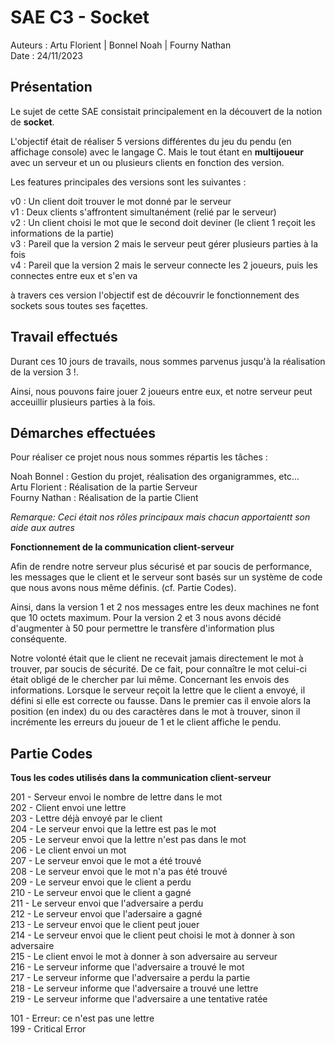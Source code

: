 # SAE C3 - Socket

Auteurs : Artu Florient | Bonnel Noah | Fourny Nathan  
Date : 24/11/2023

## Présentation

Le sujet de cette SAE consistait principalement en la découvert de la notion de **socket**.  

L'objectif était de réaliser 5 versions différentes du jeu du pendu (en affichage console) avec le langage C. Mais le tout étant en **multijoueur** avec un serveur et un ou plusieurs clients en fonction des version.  

Les features principales des versions sont les suivantes :  

v0 : Un client doit trouver le mot donné par le serveur  
v1 : Deux clients s'affrontent simultanément (relié par le serveur)  
v2 : Un client choisi le mot que le second doit deviner (le client 1 reçoit les informations de la partie)  
v3 : Pareil que la version 2 mais le serveur peut gérer plusieurs parties à la fois  
v4 : Pareil que la version 2 mais le serveur connecte les 2 joueurs, puis les connectes entre eux et s'en va

à travers ces version l'objectif est de découvrir le fonctionnement des sockets sous toutes ses façettes.

## Travail effectués

Durant ces 10 jours de travails, nous sommes parvenus jusqu'à la réalisation de la version 3 !.

Ainsi, nous pouvons faire jouer 2 joueurs entre eux, et notre serveur peut acceuillir plusieurs parties à la fois.

## Démarches effectuées

Pour réaliser ce projet nous nous sommes répartis les tâches :  

Noah Bonnel : Gestion du projet, réalisation des organigrammes, etc...  
Artu Florient : Réalisation de la partie Serveur  
Fourny Nathan : Réalisation de la partie Client  

*Remarque: Ceci était nos rôles principaux mais chacun apportaientt son aide aux autres*

**Fonctionnement de la communication client-serveur**

Afin de rendre notre serveur plus sécurisé et par soucis de performance, les messages que le client et le serveur sont basés sur un système de code que nous avons nous même définis. (cf. Partie Codes).  

Ainsi, dans la version 1 et 2 nos messages entre les deux machines ne font que 10 octets maximum. Pour la version 2 et 3 nous avons décidé d'augmenter à 50 pour permettre le transfère d'information plus conséquente.

Notre volonté était que le client ne recevait jamais directement le mot à trouver, par soucis de sécurité. De ce fait, pour connaître le mot celui-ci était obligé de le chercher par lui même. Concernant les envois des informations. Lorsque le serveur reçoit la lettre que le client a envoyé, il défini si elle est correcte ou fausse. Dans le premier cas il envoie alors la position (en index) du ou des caractères dans le mot à trouver, sinon il incrémente les erreurs du joueur de 1 et le client affiche le pendu.  

## Partie Codes

**Tous les codes utilisés dans la communication client-serveur**

201 - Serveur envoi le nombre de lettre dans le mot  
202 - Client envoi une lettre  
203 - Lettre déjà envoyé par le client  
204 - Le serveur envoi que la lettre est pas le mot    
205 - Le serveur envoi que la lettre n'est pas dans le mot  
206 - Le client envoi un mot  
207 - Le serveur envoi que le mot a été trouvé  
208 - Le serveur envoi que le mot n'a pas été trouvé  
209 - Le serveur envoi que le client a perdu  
210 - Le serveur envoi que le client a gagné  
211 - Le serveur envoi que l'adversaire a perdu  
212 - Le serveur envoi que l'adersaire a gagné  
213 - Le serveur envoi que le client peut jouer  
214 - Le serveur envoi que le client peut choisi le mot à donner à son adversaire  
215 - Le client envoi le mot à donner à son adversaire au serveur  
216 - Le serveur informe que l'adversaire a trouvé le mot  
217 - Le serveur informe que l'adversaire a perdu la partie  
218 - Le serveur informe que l'adversaire a trouvé une lettre  
219 - Le serveur informe que l'adversaire a une tentative ratée  

101 - Erreur: ce n'est pas une lettre  
199 - Critical Error
